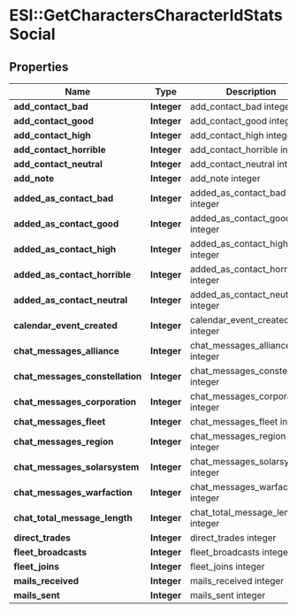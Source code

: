 # ESI::GetCharactersCharacterIdStatsSocial

## Properties
Name | Type | Description | Notes
------------ | ------------- | ------------- | -------------
**add_contact_bad** | **Integer** | add_contact_bad integer | [optional] 
**add_contact_good** | **Integer** | add_contact_good integer | [optional] 
**add_contact_high** | **Integer** | add_contact_high integer | [optional] 
**add_contact_horrible** | **Integer** | add_contact_horrible integer | [optional] 
**add_contact_neutral** | **Integer** | add_contact_neutral integer | [optional] 
**add_note** | **Integer** | add_note integer | [optional] 
**added_as_contact_bad** | **Integer** | added_as_contact_bad integer | [optional] 
**added_as_contact_good** | **Integer** | added_as_contact_good integer | [optional] 
**added_as_contact_high** | **Integer** | added_as_contact_high integer | [optional] 
**added_as_contact_horrible** | **Integer** | added_as_contact_horrible integer | [optional] 
**added_as_contact_neutral** | **Integer** | added_as_contact_neutral integer | [optional] 
**calendar_event_created** | **Integer** | calendar_event_created integer | [optional] 
**chat_messages_alliance** | **Integer** | chat_messages_alliance integer | [optional] 
**chat_messages_constellation** | **Integer** | chat_messages_constellation integer | [optional] 
**chat_messages_corporation** | **Integer** | chat_messages_corporation integer | [optional] 
**chat_messages_fleet** | **Integer** | chat_messages_fleet integer | [optional] 
**chat_messages_region** | **Integer** | chat_messages_region integer | [optional] 
**chat_messages_solarsystem** | **Integer** | chat_messages_solarsystem integer | [optional] 
**chat_messages_warfaction** | **Integer** | chat_messages_warfaction integer | [optional] 
**chat_total_message_length** | **Integer** | chat_total_message_length integer | [optional] 
**direct_trades** | **Integer** | direct_trades integer | [optional] 
**fleet_broadcasts** | **Integer** | fleet_broadcasts integer | [optional] 
**fleet_joins** | **Integer** | fleet_joins integer | [optional] 
**mails_received** | **Integer** | mails_received integer | [optional] 
**mails_sent** | **Integer** | mails_sent integer | [optional] 


